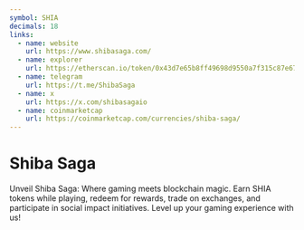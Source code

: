 ```yaml
---
symbol: SHIA
decimals: 18
links:
  - name: website
    url: https://www.shibasaga.com/
  - name: explorer
    url: https://etherscan.io/token/0x43d7e65b8ff49698d9550a7f315c87e67344fb59
  - name: telegram
    url: https://t.me/ShibaSaga
  - name: x
    url: https://x.com/shibasagaio
  - name: coinmarketcap
    url: https://coinmarketcap.com/currencies/shiba-saga/
---
```


# Shiba Saga

Unveil Shiba Saga: Where gaming meets blockchain magic. Earn SHIA tokens while playing, redeem for rewards, trade on exchanges, and participate in social impact initiatives. Level up your gaming experience with us!
